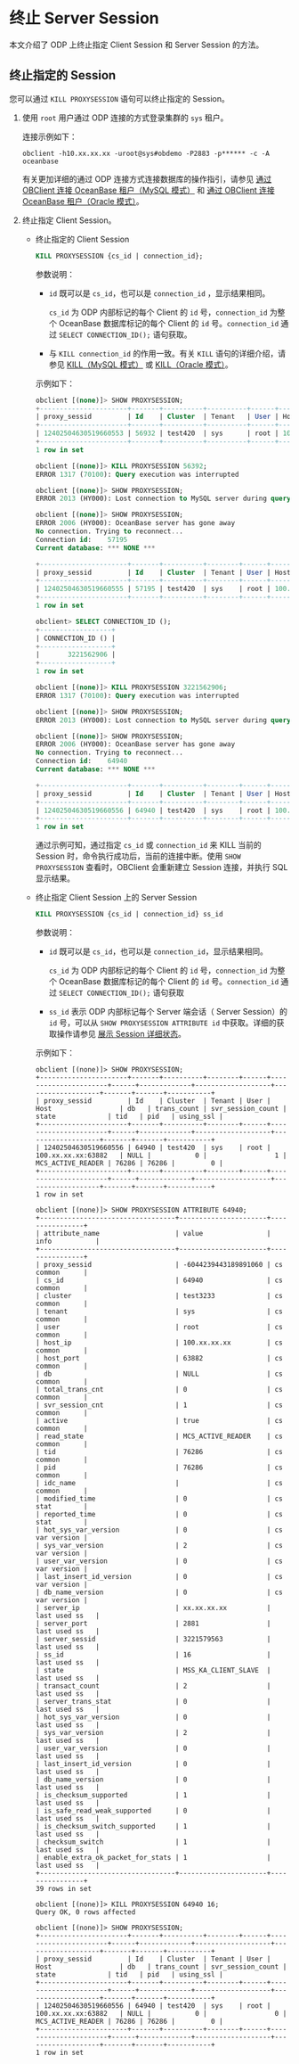 # 终止 Server Session

本文介绍了 ODP 上终止指定 Client Session 和 Server Session 的方法。

## 终止指定的 Session

您可以通过 `KILL PROXYSESSION` 语句可以终止指定的 Session。

1. 使用 `root` 用户通过 ODP 连接的方式登录集群的 `sys` 租户。

    连接示例如下：

    ```shell
    obclient -h10.xx.xx.xx -uroot@sys#obdemo -P2883 -p****** -c -A oceanbase
    ```

    有关更加详细的通过 ODP 连接方式连接数据库的操作指引，请参见 [通过 OBClient 连接 OceanBase 租户（MySQL 模式）](../../../300.develop/100.application-development-of-mysql-mode/100.connect-to-oceanbase-database-of-mysql-mode/300.connect-to-an-oceanbase-tenant-by-using-obclient-of-mysql-mode.md) 和 [通过 OBClient 连接 OceanBase 租户（Oracle 模式）](../../../300.develop/200.application-development-of-oracle-mode/100.connect-to-oceanbase-database-of-oracle-mode/200.connect-to-an-oceanbase-tenant-by-using-obclient-of-oracle-mode.md)。

2. 终止指定 Client Session。

   * 终止指定的 Client Session

     ```sql
     KILL PROXYSESSION {cs_id | connection_id};
     ```

     参数说明：

     * `id` 既可以是 `cs_id`，也可以是 `connection_id` ，显示结果相同。

       `cs_id` 为 ODP 内部标记的每个 Client 的 `id` 号，`connection_id` 为整个 OceanBase 数据库标记的每个 Client 的 `id` 号。`connection_id`  通过 `SELECT CONNECTION_ID();` 语句获取。

     * 与 `KILL connection_id` 的作用一致。有关 `KILL` 语句的详细介绍，请参见 [KILL（MySQL 模式）](../../500.sql-reference/100.sql-syntax/200.common-tenant-of-mysql-mode/600.sql-statement-of-mysql-mode/5800.kill-of-mysql-mode.md) 或 [KILL（Oracle 模式）](../../500.sql-reference/100.sql-syntax/300.common-tenant-of-oracle-mode/900.sql-statement-of-oracle-mode/300.dcl-of-oracle-mode/1800.kill-of-oracle-mode.md)。

     示例如下：

     ```sql
     obclient [(none)]> SHOW PROXYSESSION;
     +----------------------+-------+----------+----------+------+----------------------+------+-------------+-------------------+-------------------+-------+-------+-----------+
     | proxy_sessid         | Id    | Cluster  | Tenant   | User | Host                 | db   | trans_count | svr_session_count | state             | tid   | pid   | using_ssl |
     +----------------------+-------+----------+----------+------+----------------------+------+-------------+-------------------+-------------------+-------+-------+-----------+
     | 12402504630519660553 | 56932 | test420  | sys      | root | 100.xx.xx.xx:63882   | NULL |           0 |                 1 | MCS_ACTIVE_READER | 76286 | 76286 |         0 |
     +----------------------+-------+----------+----------+------+----------------------+------+-------------+-------------------+-------------------+-------+-------+-----------+
     1 row in set

     obclient [(none)]> KILL PROXYSESSION 56392;
     ERROR 1317 (70100): Query execution was interrupted

     obclient [(none)]> SHOW PROXYSESSION;
     ERROR 2013 (HY000): Lost connection to MySQL server during query

     obclient [(none)]> SHOW PROXYSESSION;
     ERROR 2006 (HY000): OceanBase server has gone away
     No connection. Trying to reconnect...
     Connection id:    57195
     Current database: *** NONE ***

     +----------------------+-------+----------+--------+------+----------------------+------+-------------+-------------------+-------------------+-------+-------+-----------+
     | proxy_sessid         | Id    | Cluster  | Tenant | User | Host                 | db   | trans_count | svr_session_count | state             | tid   | pid   | using_ssl |
     +----------------------+-------+----------+--------+------+----------------------+------+-------------+-------------------+-------------------+-------+-------+-----------+
     | 12402504630519660555 | 57195 | test420  | sys    | root | 100.xx.xx.xx:24996   | NULL |           0 |                 1 | MCS_ACTIVE_READER | 76286 | 76286 |         0 |
     +----------------------+-------+----------+--------+------+----------------------+------+-------------+-------------------+-------------------+-------+-------+-----------+
     1 row in set

     obclient> SELECT CONNECTION_ID ();
     +------------------+
     | CONNECTION_ID () |
     +------------------+
     |       3221562906 |
     +------------------+
     1 row in set

     obclient [(none)]> KILL PROXYSESSION 3221562906;
     ERROR 1317 (70100): Query execution was interrupted

     obclient [(none)]> SHOW PROXYSESSION;
     ERROR 2013 (HY000): Lost connection to MySQL server during query

     obclient [(none)]> SHOW PROXYSESSION;
     ERROR 2006 (HY000): OceanBase server has gone away
     No connection. Trying to reconnect...
     Connection id:    64940
     Current database: *** NONE ***

     +----------------------+-------+----------+--------+------+----------------------+------+-------------+-------------------+-------------------+-------+-------+-----------+
     | proxy_sessid         | Id    | Cluster  | Tenant | User | Host                 | db   | trans_count | svr_session_count | state             | tid   | pid   | using_ssl |
     +----------------------+-------+----------+--------+------+----------------------+------+-------------+-------------------+-------------------+-------+-------+-----------+
     | 12402504630519660556 | 64940 | test420  | sys    | root | 100.xx.xx.xx:63882   | NULL |           0 |                 1 | MCS_ACTIVE_READER | 76286 | 76286 |         0 |
     +----------------------+-------+----------+--------+------+----------------------+------+-------------+-------------------+-------------------+-------+-------+-----------+
     1 row in set
     ```

     通过示例可知，通过指定 `cs_id` 或 `connection_id`  来 KILL 当前的 Session 时，命令执行成功后，当前的连接中断。使用 `SHOW PROXYSESSION` 查看时，OBClient 会重新建立 Session 连接，并执行 SQL 显示结果。

   * 终止指定 Client Session 上的 Server Session

     ```sql
     KILL PROXYSESSION {cs_id | connection_id} ss_id
     ```

     参数说明：

     * `id` 既可以是 `cs_id`，也可以是 `connection_id`，显示结果相同。

       `cs_id` 为 ODP 内部标记的每个 Client 的 `id` 号，`connection_id` 为整个 OceanBase 数据库标记的每个 Client 的 `id` 号。`connection_id`  通过 `SELECT CONNECTION_ID();` 语句获取

     * `ss_id` 表示 ODP 内部标记每个 Server 端会话（ Server Session）的 `id` 号，可以从 `SHOW PROXYSESSION ATTRIBUTE id` 中获取。详细的获取操作请参见 [展示 Session 详细状态](../500.logical-connection/200.displays-the-status-of-a-session.md)。

     示例如下：

     ```shell
     obclient [(none)]> SHOW PROXYSESSION;
     +----------------------+-------+----------+--------+------+----------------------+------+-------------+-------------------+-------------------+-------+-------+-----------+
     | proxy_sessid         | Id    | Cluster  | Tenant | User | Host                 | db   | trans_count | svr_session_count | state             | tid   | pid   | using_ssl |
     +----------------------+-------+----------+--------+------+----------------------+------+-------------+-------------------+-------------------+-------+-------+-----------+
     | 12402504630519660556 | 64940 | test420  | sys    | root | 100.xx.xx.xx:63882   | NULL |           0 |                 1 | MCS_ACTIVE_READER | 76286 | 76286 |         0 |
     +----------------------+-------+----------+--------+------+----------------------+------+-------------+-------------------+-------------------+-------+-------+-----------+
     1 row in set

     obclient [(none)]> SHOW PROXYSESSION ATTRIBUTE 64940;
     +----------------------------------+----------------------+----------------+
     | attribute_name                   | value                | info           |
     +----------------------------------+----------------------+----------------+
     | proxy_sessid                     | -6044239443189891060 | cs common      |
     | cs_id                            | 64940                | cs common      |
     | cluster                          | test3233             | cs common      |
     | tenant                           | sys                  | cs common      |
     | user                             | root                 | cs common      |
     | host_ip                          | 100.xx.xx.xx         | cs common      |
     | host_port                        | 63882                | cs common      |
     | db                               | NULL                 | cs common      |
     | total_trans_cnt                  | 0                    | cs common      |
     | svr_session_cnt                  | 1                    | cs common      |
     | active                           | true                 | cs common      |
     | read_state                       | MCS_ACTIVE_READER    | cs common      |
     | tid                              | 76286                | cs common      |
     | pid                              | 76286                | cs common      |
     | idc_name                         |                      | cs common      |
     | modified_time                    | 0                    | cs stat        |
     | reported_time                    | 0                    | cs stat        |
     | hot_sys_var_version              | 0                    | cs var version |
     | sys_var_version                  | 2                    | cs var version |
     | user_var_version                 | 0                    | cs var version |
     | last_insert_id_version           | 0                    | cs var version |
     | db_name_version                  | 0                    | cs var version |
     | server_ip                        | xx.xx.xx.xx          | last used ss   |
     | server_port                      | 2881                 | last used ss   |
     | server_sessid                    | 3221579563           | last used ss   |
     | ss_id                            | 16                   | last used ss   |
     | state                            | MSS_KA_CLIENT_SLAVE  | last used ss   |
     | transact_count                   | 2                    | last used ss   |
     | server_trans_stat                | 0                    | last used ss   |
     | hot_sys_var_version              | 0                    | last used ss   |
     | sys_var_version                  | 2                    | last used ss   |
     | user_var_version                 | 0                    | last used ss   |
     | last_insert_id_version           | 0                    | last used ss   |
     | db_name_version                  | 0                    | last used ss   |
     | is_checksum_supported            | 1                    | last used ss   |
     | is_safe_read_weak_supported      | 0                    | last used ss   |
     | is_checksum_switch_supported     | 1                    | last used ss   |
     | checksum_switch                  | 1                    | last used ss   |
     | enable_extra_ok_packet_for_stats | 1                    | last used ss   |
     +----------------------------------+----------------------+----------------+
     39 rows in set

     obclient [(none)]> KILL PROXYSESSION 64940 16;
     Query OK, 0 rows affected

     obclient [(none)]> SHOW PROXYSESSION;
     +----------------------+-------+----------+--------+------+----------------------+------+-------------+-------------------+-------------------+-------+-------+-----------+
     | proxy_sessid         | Id    | Cluster  | Tenant | User | Host                 | db   | trans_count | svr_session_count | state             | tid   | pid   | using_ssl |
     +----------------------+-------+----------+--------+------+----------------------+------+-------------+-------------------+-------------------+-------+-------+-----------+
     | 12402504630519660556 | 64940 | test420  | sys    | root | 100.xx.xx.xx:63882   | NULL |           0 |                 0 | MCS_ACTIVE_READER | 76286 | 76286 |         0 |
     +----------------------+-------+----------+--------+------+----------------------+------+-------------+-------------------+-------------------+-------+-------+-----------+
     1 row in set
     ```
